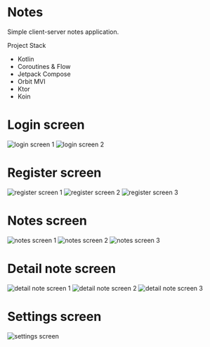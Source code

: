 Notes
=============

Simple client-server notes application. 

Project Stack
* Kotlin
* Coroutines & Flow
* Jetpack Compose
* Orbit MVI
* Ktor
* Koin

# Login screen

![login screen 1](https://github.com/tynkovski/ComposeNotes/blob/master/img/login_1.jpg)
![login screen 2](https://github.com/tynkovski/ComposeNotes/blob/master/img/login_2.jpg)

# Register screen

![register screen 1](https://github.com/tynkovski/ComposeNotes/blob/master/img/register_1.jpg)
![register screen 2](https://github.com/tynkovski/ComposeNotes/blob/master/img/register_2.jpg)
![register screen 3](https://github.com/tynkovski/ComposeNotes/blob/master/img/register_3.jpg)

# Notes screen
![notes screen 1](https://github.com/tynkovski/ComposeNotes/blob/master/img/notes_list.jpg)
![notes screen 2](https://github.com/tynkovski/ComposeNotes/blob/master/img/notes_empty.jpg)
![notes screen 3](https://github.com/tynkovski/ComposeNotes/blob/master/img/notes_delete.jpg)

# Detail note screen

![detail note screen 1](https://github.com/tynkovski/ComposeNotes/blob/master/img/detail_note_1.jpg)
![detail note screen 2](https://github.com/tynkovski/ComposeNotes/blob/master/img/detail_note_2.jpg)
![detail note screen 3](https://github.com/tynkovski/ComposeNotes/blob/master/img/detail_note_color.jpg)

# Settings screen
![settings screen](https://github.com/tynkovski/ComposeNotes/blob/master/img/settings.jpg)